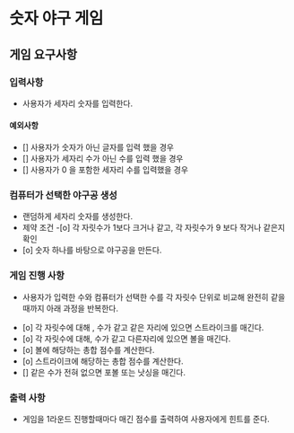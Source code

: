 # 숫자 야구 게임
## 게임 요구사항
### 입력사항
-  사용자가 세자리 숫자를 입력한다.
#### 예외사항
 * [] 사용자가 숫자가 아닌 글자를 입력 했을 경우
 * [] 사용자가 세자리 수가 아닌 수를 입력 했을 경우
*  [] 사용자가 0 을 포함한 세자리 수를 입력했을 경우

### 컴퓨터가 선택한 야구공 생성
 - 랜덤하게 세자리 숫자를 생성한다.
 - 제약 조건
-[o] 각 자릿수가 1보다 크거나 같고, 각 자릿수가 9 보다 작거나 같은지 확인
 - [o] 숫자 하나를 바탕으로 야구공을 만든다.

### 게임 진행 사항
* 사용자가 입력한 수와 컴퓨터가 선택한 수를 각 자릿수 단위로 비교해 완전히 같을 때까지 아래 과정을 반복한다.
 - [o] 각 자릿수에 대해 , 수가 같고 같은 자리에 있으면 스트라이크를 매긴다.
-  [o] 각 자릿수에 대해, 수가 같고 다른자리에 있으면 볼을 매긴다.
-  [o] 볼에 해당하는 총합 점수를 계산한다.
-  [o] 스트라이크에 해당하는 총합 점수를 계산한다.
-  [] 같은 수가 전혀 없으면 포볼 또는 낫싱을 매긴다.

### 출력 사항
 - 게임을 1라운드 진행할때마다 매긴 점수를 출력하여 사용자에게 힌트를 준다.